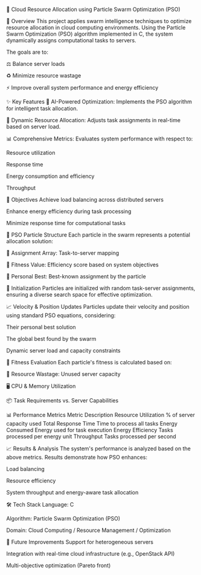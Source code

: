 🧠 Cloud Resource Allocation using Particle Swarm Optimization (PSO)

🚀 Overview
This project applies swarm intelligence techniques to optimize resource allocation in cloud computing environments. Using the Particle Swarm Optimization (PSO) algorithm implemented in C, the system dynamically assigns computational tasks to servers.

The goals are to:

⚖️ Balance server loads

♻️ Minimize resource wastage

⚡ Improve overall system performance and energy efficiency

✨ Key Features
🧬 AI-Powered Optimization: Implements the PSO algorithm for intelligent task allocation.

🔄 Dynamic Resource Allocation: Adjusts task assignments in real-time based on server load.

📊 Comprehensive Metrics: Evaluates system performance with respect to:

Resource utilization

Response time

Energy consumption and efficiency

Throughput

🎯 Objectives
Achieve load balancing across distributed servers

Enhance energy efficiency during task processing

Minimize response time for computational tasks

🧩 PSO Particle Structure
Each particle in the swarm represents a potential allocation solution:

🧾 Assignment Array: Task-to-server mapping

🧠 Fitness Value: Efficiency score based on system objectives

🏅 Personal Best: Best-known assignment by the particle

🔧 Initialization
Particles are initialized with random task-server assignments, ensuring a diverse search space for effective optimization.

📈 Velocity & Position Updates
Particles update their velocity and position using standard PSO equations, considering:

Their personal best solution

The global best found by the swarm

Dynamic server load and capacity constraints

📐 Fitness Evaluation
Each particle's fitness is calculated based on:

🔌 Resource Wastage: Unused server capacity

🖥️ CPU & Memory Utilization

📦 Task Requirements vs. Server Capabilities

📊 Performance Metrics
Metric	Description
Resource Utilization	% of server capacity used
Total Response Time	Time to process all tasks
Energy Consumed	Energy used for task execution
Energy Efficiency	Tasks processed per energy unit
Throughput	Tasks processed per second

📈 Results & Analysis
The system's performance is analyzed based on the above metrics. Results demonstrate how PSO enhances:

Load balancing

Resource efficiency

System throughput and energy-aware task allocation

🛠 Tech Stack
Language: C

Algorithm: Particle Swarm Optimization (PSO)

Domain: Cloud Computing / Resource Management / Optimization

🧪 Future Improvements
Support for heterogeneous servers

Integration with real-time cloud infrastructure (e.g., OpenStack API)

Multi-objective optimization (Pareto front)


